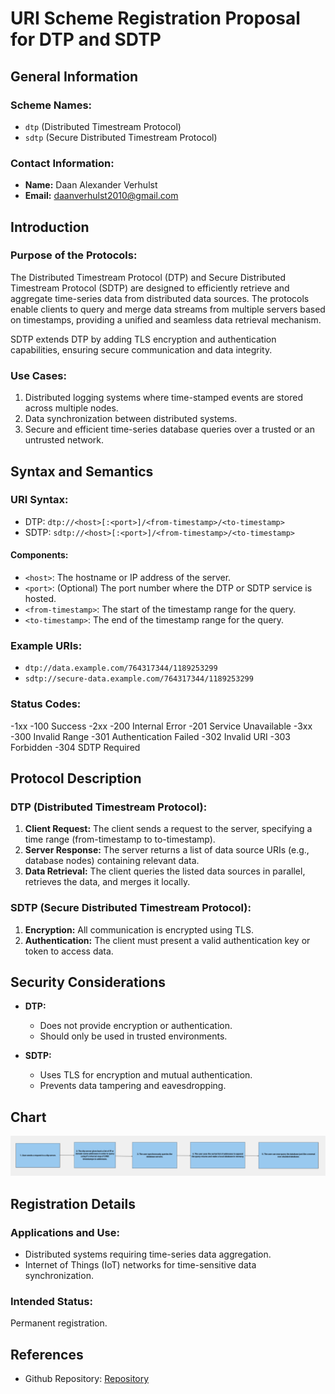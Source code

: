# URI Scheme Registration Proposal for DTP and SDTP

## General Information

### Scheme Names:

- `dtp` (Distributed Timestream Protocol)
- `sdtp` (Secure Distributed Timestream Protocol)

### Contact Information:

- **Name:** Daan Alexander Verhulst
- **Email:** daanverhulst2010@gmail.com

## Introduction

### Purpose of the Protocols:

The Distributed Timestream Protocol (DTP) and Secure Distributed Timestream Protocol (SDTP) are designed to efficiently retrieve and aggregate time-series data from distributed data sources. The protocols enable clients to query and merge data streams from multiple servers based on timestamps, providing a unified and seamless data retrieval mechanism.

SDTP extends DTP by adding TLS encryption and authentication capabilities, ensuring secure communication and data integrity.

### Use Cases:

1. Distributed logging systems where time-stamped events are stored across multiple nodes.
2. Data synchronization between distributed systems.
2. Secure and efficient time-series database queries over a trusted or an untrusted network.

## Syntax and Semantics

### URI Syntax:

- DTP: `dtp://<host>[:<port>]/<from-timestamp>/<to-timestamp>`
- SDTP: `sdtp://<host>[:<port>]/<from-timestamp>/<to-timestamp>`

#### Components:

- `<host>`: The hostname or IP address of the server.
- `<port>`: (Optional) The port number where the DTP or SDTP service is hosted.
- `<from-timestamp>`: The start of the timestamp range for the query.
- `<to-timestamp>`: The end of the timestamp range for the query.

### Example URIs:

- `dtp://data.example.com/764317344/1189253299`
- `sdtp://secure-data.example.com/764317344/1189253299`

### Status Codes:
-1xx
    -100 Success
-2xx
   -200 Internal Error
   -201 Service Unavailable
-3xx
   -300 Invalid Range
   -301 Authentication Failed
   -302 Invalid URI
   -303 Forbidden
   -304 SDTP Required

## Protocol Description

### DTP (Distributed Timestream Protocol):

1. **Client Request:** The client sends a request to the server, specifying a time range (from-timestamp to to-timestamp).
2. **Server Response:** The server returns a list of data source URIs (e.g., database nodes) containing relevant data.
3. **Data Retrieval:** The client queries the listed data sources in parallel, retrieves the data, and merges it locally.

### SDTP (Secure Distributed Timestream Protocol):

1. **Encryption:** All communication is encrypted using TLS.
2. **Authentication:** The client must present a valid authentication key or token to access data.

## Security Considerations

- **DTP:**

  - Does not provide encryption or authentication.
  - Should only be used in trusted environments.

- **SDTP:**

  - Uses TLS for encryption and mutual authentication.
  - Prevents data tampering and eavesdropping.

## Chart
![image](https://github.com/Knakworstje/dtp/blob/main/chart.png)

## Registration Details

### Applications and Use:

- Distributed systems requiring time-series data aggregation.
- Internet of Things (IoT) networks for time-sensitive data synchronization.

### Intended Status:

Permanent registration.

## References

- Github Repository: [Repository](https://github.com/Knakworstje/dtp)
